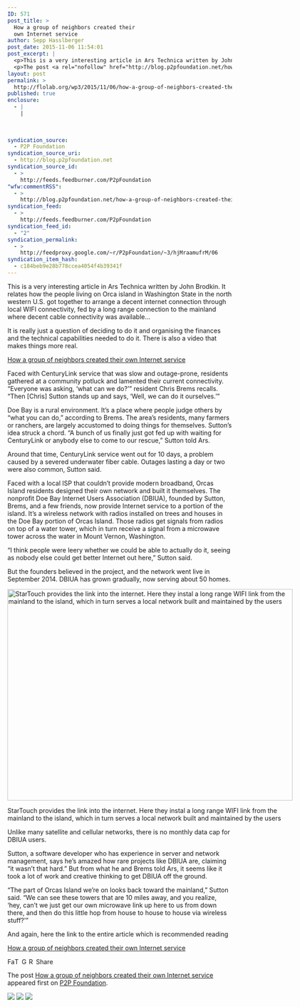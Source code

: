 ```yaml
---
ID: 571
post_title: >
  How a group of neighbors created their
  own Internet service
author: Sepp Hasslberger
post_date: 2015-11-06 11:54:01
post_excerpt: |
  <p>This is a very interesting article in Ars Technica written by John Brodkin. It relates how the people living on Orca island in Washington State in the north western U.S. got together to arrange a decent internet connection through local WIFI connectivity, fed by a long range connection to the mainland where decent cable connectivity [&hellip;]</p>
  <p>The post <a rel="nofollow" href="http://blog.p2pfoundation.net/how-a-group-of-neighbors-created-their-own-internet-service/2015/11/06">How a group of neighbors created their own Internet service</a> appeared first on <a rel="nofollow" href="http://blog.p2pfoundation.net/">P2P Foundation</a>.</p>
layout: post
permalink: >
  http://flolab.org/wp3/2015/11/06/how-a-group-of-neighbors-created-their-own-internet-service/
published: true
enclosure:
  - |
    |
        
        
        
syndication_source:
  - P2P Foundation
syndication_source_uri:
  - http://blog.p2pfoundation.net
syndication_source_id:
  - >
    http://feeds.feedburner.com/P2pFoundation
"wfw:commentRSS":
  - >
    http://blog.p2pfoundation.net/how-a-group-of-neighbors-created-their-own-internet-service/2015/11/06/feed
syndication_feed:
  - >
    http://feeds.feedburner.com/P2pFoundation
syndication_feed_id:
  - "2"
syndication_permalink:
  - >
    http://feedproxy.google.com/~r/P2pFoundation/~3/hjMraamufrM/06
syndication_item_hash:
  - c184beb9e28b778ccea4054f4b39341f
---
```

This is a very interesting article in Ars Technica written by John Brodkin. It relates how the people living on Orca island in Washington State in the north western U.S. got together to arrange a decent internet connection through local WIFI connectivity, fed by a long range connection to the mainland where decent cable connectivity was available…

It is really just a question of deciding to do it and organising the finances and the technical capabilities needed to do it. There is also a video that makes things more real. 

[How a group of neighbors created their own Internet service][1]

Faced with CenturyLink service that was slow and outage-prone, residents gathered at a community potluck and lamented their current connectivity. “Everyone was asking, ‘what can we do?’” resident Chris Brems recalls. “Then [Chris] Sutton stands up and says, ‘Well, we can do it ourselves.’”

Doe Bay is a rural environment. It’s a place where people judge others by “what you can do,” according to Brems. The area’s residents, many farmers or ranchers, are largely accustomed to doing things for themselves. Sutton’s idea struck a chord. “A bunch of us finally just got fed up with waiting for CenturyLink or anybody else to come to our rescue,” Sutton told Ars.

Around that time, CenturyLink service went out for 10 days, a problem caused by a severed underwater fiber cable. Outages lasting a day or two were also common, Sutton said.

Faced with a local ISP that couldn’t provide modern broadband, Orcas Island residents designed their own network and built it themselves. The nonprofit Doe Bay Internet Users Association (DBIUA), founded by Sutton, Brems, and a few friends, now provide Internet service to a portion of the island. It’s a wireless network with radios installed on trees and houses in the Doe Bay portion of Orcas Island. Those radios get signals from radios on top of a water tower, which in turn receive a signal from a microwave tower across the water in Mount Vernon, Washington.

“I think people were leery whether we could be able to actually do it, seeing as nobody else could get better Internet out here,” Sutton said.

But the founders believed in the project, and the network went live in September 2014. DBIUA has grown gradually, now serving about 50 homes.

<div id="attachment_52645" style="width: 650px" class="wp-caption aligncenter">
  <a href="http://blog.p2pfoundation.net/wp-content/uploads/startouchinstal.jpg"><img src="http://blog.p2pfoundation.net/wp-content/uploads/startouchinstal.jpg" alt="StarTouch provides the link into the internet. Here they instal a long range WIFI link from the mainland to the island, which in turn serves a local network built and maintained by the users" width="640" height="474" class="size-full wp-image-52645" /></a><p class="wp-caption-text">
    StarTouch provides the link into the internet. Here they instal a long range WIFI link from the mainland to the island, which in turn serves a local network built and maintained by the users
  </p>
</div>

Unlike many satellite and cellular networks, there is no monthly data cap for DBIUA users.

Sutton, a software developer who has experience in server and network management, says he’s amazed how rare projects like DBIUA are, claiming “it wasn’t that hard.” But from what he and Brems told Ars, it seems like it took a lot of work and creative thinking to get DBIUA off the ground.

“The part of Orcas Island we’re on looks back toward the mainland,” Sutton said. “We can see these towers that are 10 miles away, and you realize, ‘hey, can’t we just get our own microwave link up here to us from down there, and then do this little hop from house to house to house via wireless stuff?’”

And again, here the link to the entire article which is recommended reading

[How a group of neighbors created their own Internet service][1]

<a class="a2a_button_facebook" href="http://www.addtoany.com/add_to/facebook?linkurl=http%3A%2F%2Fblog.p2pfoundation.net%2Fhow-a-group-of-neighbors-created-their-own-internet-service%2F2015%2F11%2F06&linkname=How%20a%20group%20of%20neighbors%20created%20their%20own%20Internet%20service" title="Facebook" rel="nofollow"><img src="http://blog.p2pfoundation.net/wp-content/plugins/add-to-any/icons/facebook.png" width="16" height="16" alt="Facebook" /></a><a class="a2a_button_twitter" href="http://www.addtoany.com/add_to/twitter?linkurl=http%3A%2F%2Fblog.p2pfoundation.net%2Fhow-a-group-of-neighbors-created-their-own-internet-service%2F2015%2F11%2F06&linkname=How%20a%20group%20of%20neighbors%20created%20their%20own%20Internet%20service" title="Twitter" rel="nofollow"><img src="http://blog.p2pfoundation.net/wp-content/plugins/add-to-any/icons/twitter.png" width="16" height="16" alt="Twitter" /></a><a class="a2a_button_google_plus" href="http://www.addtoany.com/add_to/google_plus?linkurl=http%3A%2F%2Fblog.p2pfoundation.net%2Fhow-a-group-of-neighbors-created-their-own-internet-service%2F2015%2F11%2F06&linkname=How%20a%20group%20of%20neighbors%20created%20their%20own%20Internet%20service" title="Google+" rel="nofollow"><img src="http://blog.p2pfoundation.net/wp-content/plugins/add-to-any/icons/google_plus.png" width="16" height="16" alt="Google+" /></a><a class="a2a_button_reddit" href="http://www.addtoany.com/add_to/reddit?linkurl=http%3A%2F%2Fblog.p2pfoundation.net%2Fhow-a-group-of-neighbors-created-their-own-internet-service%2F2015%2F11%2F06&linkname=How%20a%20group%20of%20neighbors%20created%20their%20own%20Internet%20service" title="Reddit" rel="nofollow"><img src="http://blog.p2pfoundation.net/wp-content/plugins/add-to-any/icons/reddit.png" width="16" height="16" alt="Reddit" /></a><a class="a2a_dd a2a_target addtoany_share_save" href="https://www.addtoany.com/share#url=http%3A%2F%2Fblog.p2pfoundation.net%2Fhow-a-group-of-neighbors-created-their-own-internet-service%2F2015%2F11%2F06&title=How%20a%20group%20of%20neighbors%20created%20their%20own%20Internet%20service" id="wpa2a_2"><img src="http://blog.p2pfoundation.net/wp-content/plugins/add-to-any/share_save_120_16.png" width="120" height="16" alt="Share" /></a>

The post <a rel="nofollow" href="http://blog.p2pfoundation.net/how-a-group-of-neighbors-created-their-own-internet-service/2015/11/06">How a group of neighbors created their own Internet service</a> appeared first on <a rel="nofollow" href="http://blog.p2pfoundation.net/">P2P Foundation</a>.

<div class="feedflare">
  <a href="http://feeds.feedburner.com/~ff/P2pFoundation?a=hjMraamufrM:CxnKB0zl6Xc:7Q72WNTAKBA"><img src="http://feeds.feedburner.com/~ff/P2pFoundation?d=7Q72WNTAKBA" border="0" /></img></a> <a href="http://feeds.feedburner.com/~ff/P2pFoundation?a=hjMraamufrM:CxnKB0zl6Xc:D7DqB2pKExk"><img src="http://feeds.feedburner.com/~ff/P2pFoundation?i=hjMraamufrM:CxnKB0zl6Xc:D7DqB2pKExk" border="0" /></img></a> <a href="http://feeds.feedburner.com/~ff/P2pFoundation?a=hjMraamufrM:CxnKB0zl6Xc:2mJPEYqXBVI"><img src="http://feeds.feedburner.com/~ff/P2pFoundation?d=2mJPEYqXBVI" border="0" /></img></a>
</div>

<img src="http://feeds.feedburner.com/~r/P2pFoundation/~4/hjMraamufrM" height="1" width="1" alt="" />

 [1]: http://arstechnica.com/information-technology/2015/11/how-a-group-of-neighbors-created-their-own-internet-service/